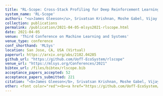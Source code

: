 ```yaml
---
title: "RL-Scope: Cross-Stack Profiling for Deep Reinforcement Learning Workloads"
system_name: 'RL-Scope'
authors: "<u>James Gleeson</u>, Srivatsan Krishnan, Moshe Gabel, Vijay Janapa Reddi, Eyal de Lara, Gennady Pekhimenko"
collection: publications
permalink: /publication/2021-04-05-mlsys2021-rlscope.html
date: 2021-04-05
venue: 'Third Conference on Machine Learning and Systems'
venue_type: conference
conf_shorthand: 'MLSys'
location: San Jose, CA, USA (Virtual)
paperurl: https://arxiv.org/abs/2102.04285
github_url: "https://github.com/UofT-EcoSystem/rlscope"
venue_url: "https://mlsys.org/Conferences/2021"
bibtex_url: /files/bibtex/rlscope.bib
acceptance_papers_accepted: 52
acceptance_papers_submitted: 221
citation: "<b>James Gleeson</b>, Srivatsan Krishnan, Moshe Gabel, Vijay Janapa Reddi, Eyal de Lara, Gennady Pekhimenko. 2021. &quot;RL-Scope: Cross-Stack Profiling for Deep Reinforcement Learning Workloads,&quot; <i>Third Conference on Machine Learning and Systems (MLSys)</i>, San Jose, CA, USA 2021."
other: <font color="red"><b><a href="https://github.com/UofT-EcoSystem/rlscope">RL-Scope is open sourced, available here!</a></b></font>
---
```


